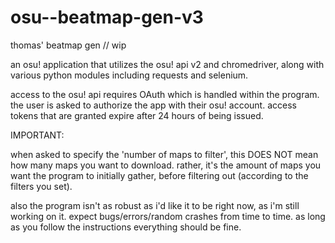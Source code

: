 # osu--beatmap-gen-v3
thomas' beatmap gen // wip

an osu! application that utilizes the osu! api v2 and chromedriver, along with various python modules including requests and selenium.

access to the osu! api requires OAuth which is handled within the program. the user is asked to authorize the app with their osu! account. access tokens that are granted expire after 24 hours of being issued.

IMPORTANT:

when asked to specify the 'number of maps to filter', this DOES NOT mean how many maps you want to download. rather, it's the amount of maps you want the program to initially gather, before filtering out (according to the filters you set).

also the program isn't as robust as i'd like it to be right now, as i'm still working on it. expect bugs/errors/random crashes from time to time. as long as you follow the instructions everything should be fine.
